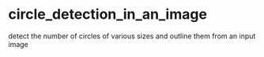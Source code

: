 # circle_detection_in_an_image
detect the number of circles of various sizes and outline them from an input image
